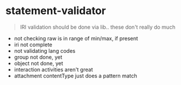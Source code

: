 # statement-validator

> IRI validation should be done via lib.. these don't really do much

- not checking raw is in range of min/max, if present
- iri not complete
- not validating lang codes
- group not done, yet
- object not done, yet
- interaction activities aren't great
- attachment contentType just does a pattern match
